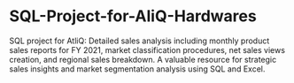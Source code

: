 # SQL-Project-for-AliQ-Hardwares
SQL project for AtliQ: Detailed sales analysis including monthly product sales reports for FY 2021, market classification procedures, net sales views creation, and regional sales breakdown. A valuable resource for strategic sales insights and market segmentation analysis using SQL and Excel.
